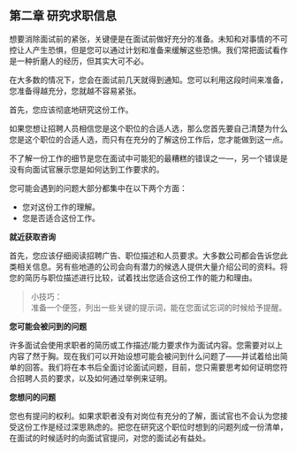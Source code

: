 ## 第二章 研究求职信息

想要消除面试前的紧张，关键便是在面试前做好充分的准备。未知和对事情的不可控让人产生恐惧，但是您可以通过计划和准备来缓解这些恐惧。我们常把面试看作是一种折磨人的经历，但其实大可不必。

在大多数的情况下，您会在面试前几天就得到通知。您可以利用这段时间来准备，您准备得越充分，您就越不容易紧张。

首先，您应该彻底地研究这份工作。

如果您想让招聘人员相信您是这个职位的合适人选，那么您首先要自己清楚为什么您是这个职位的合适人选，而只有在充分的了解这份工作后，您才能做到这一点。

不了解一份工作的细节是您在面试中可能犯的最糟糕的错误之一—，另一个错误是没有向面试官展示您是如何达到工作要求的。

您可能会遇到的问题大部分都集中在以下两个方面：

* 您对这份工作的理解。
* 您是否适合这份工作。

**就近获取咨询**

首先，您应该仔细阅读招聘广告、职位描述和人员要求。大多数公司都会告诉您此类相关信息。另有些地道的公司会向有潜力的候选人提供大量介绍公司的资料。将您的简历与职位描述进行比较，试着找出您适合这份工作的能力和理由。

> 小技巧：  
> 准备一个便签，列出一些关键的提示词，能在您面试忘词的时候给予提醒。 

**您可能会被问到的问题**

许多面试会使用求职者的简历或工作描述/能力要求作为面试内容。您需要对以上内容了然于胸。现在我们可以开始设想可能会被问到什么问题了——并试着给出简单的回答。我们将在本书后全面讨论面试问题，目前，您只需要思考如何证明您符合招聘人员的要求，以及如何通过举例来证明。

**您想问的问题**

您也有提问的权利。如果求职者没有对岗位有充分的了解，面试官也不会认为您接受这份工作是经过深思熟虑的。把您在研究这个职位时想到的问题列成一份清单，在面试的时候适时的向面试官提问，对您的面试必有益处。
